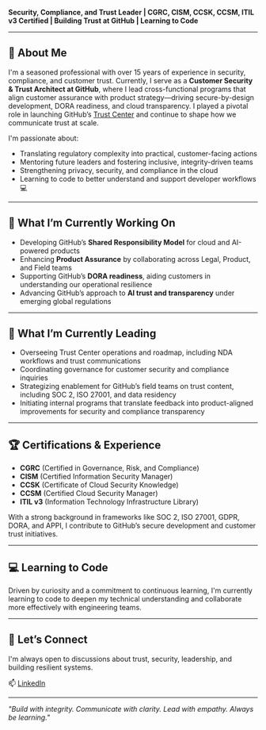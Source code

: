 
**Security, Compliance, and Trust Leader | CGRC, CISM, CCSK, CCSM, ITIL v3 Certified | Building Trust at GitHub | Learning to Code**

---

## 🧭 About Me

I'm a seasoned professional with over 15 years of experience in security, compliance, and customer trust. Currently, I serve as a **Customer Security & Trust Architect at GitHub**, where I lead cross-functional programs that align customer assurance with product strategy—driving secure-by-design development, DORA readiness, and cloud transparency. I played a pivotal role in launching GitHub’s [Trust Center](https://trust.github.com) and continue to shape how we communicate trust at scale.

I'm passionate about:

- Translating regulatory complexity into practical, customer-facing actions
- Mentoring future leaders and fostering inclusive, integrity-driven teams
- Strengthening privacy, security, and compliance in the cloud
- Learning to code to better understand and support developer workflows 💻

---

## 🔄 What I’m Currently Working On

- Developing GitHub’s **Shared Responsibility Model** for cloud and AI-powered products
- Enhancing **Product Assurance** by collaborating across Legal, Product, and Field teams
- Supporting GitHub’s **DORA readiness**, aiding customers in understanding our operational resilience
- Advancing GitHub’s approach to **AI trust and transparency** under emerging global regulations

---

## 🚀 What I’m Currently Leading

- Overseeing Trust Center operations and roadmap, including NDA workflows and trust communications
- Coordinating governance for customer security and compliance inquiries
- Strategizing enablement for GitHub’s field teams on trust content, including SOC 2, ISO 27001, and data residency
- Initiating internal programs that translate feedback into product-aligned improvements for security and compliance transparency

---

## 🏆 Certifications & Experience

- **CGRC** (Certified in Governance, Risk, and Compliance)
- **CISM** (Certified Information Security Manager)
- **CCSK** (Certificate of Cloud Security Knowledge)
- **CCSM** (Certified Cloud Security Manager)
- **ITIL v3** (Information Technology Infrastructure Library)

With a strong background in frameworks like SOC 2, ISO 27001, GDPR, DORA, and APPI, I contribute to GitHub’s secure development and customer trust initiatives.

---

## 💻 Learning to Code

Driven by curiosity and a commitment to continuous learning, I'm currently learning to code to deepen my technical understanding and collaborate more effectively with engineering teams.

---

## 🤝 Let’s Connect

I'm always open to discussions about trust, security, leadership, and building resilient systems.

📫 [LinkedIn](https://www.linkedin.com/in/priscilla-aubrey)

---

*"Build with integrity. Communicate with clarity. Lead with empathy. Always be learning."*


